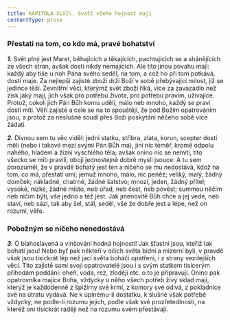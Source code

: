 ```yaml
---
title: KAPITOLA XLVI\. Svatí všeho hojnost mají
contentType: prose
---
```


### Přestati na tom, co kdo má, pravé bohatství

**_1._** Svět plný jest Maret, běhajících a těkajících, pachtujících se a shánějících ze všech stran, avšak dosti nikdy nemajících. Ale tito jinou povahu mají: každý aby tiše u noh Pána svého seděl, na tom, a což ho při tom potkává, dosti maje. Za nejlepší zajisté zboží drží Boží v sobě přebývající milost, jíž se jedince těší. Zevnitřní věci, kterýmž svět zboží říká, více za zavazadlo než zisk jaký mají, jich však pro potřebu života, pro potřebu pravím, užívajíce. Protož, cokoli jich Pán Bůh komu udělí, málo neb mnoho, každý se praví dosti míti. Věří zajisté a cele se na to spouštějí, že pod Božím opatrováním jsou, a protož za neslušné soudí přes Boží poskýtání něčeho sobě více žádati.

  

**_2._** Divnou sem tu věc viděl: jedni statku, stříbra, zlata, korun, scep­ter dosti měli (nebo i takové mezi svými Pán Bůh má), jiní nic téměř, kromě odpolu nahého, hladem a žízní vyschlého těla; avšak onino nic se nemíti, tito všecko se míti pravili, obojí jednostejně dobré mysli jsouce. A tu sem porozuměl, že v pravdě bohatý jest ten a ničeho se mu nedostává, kdož na tom, co má, přestati umí; jemuž mnoho, málo, nic peněz; veliký, malý, žádný domček; nákladné, chatrné, žádné šatstvo; mnozí, jeden, žádný přítel; vysoké, nízké, žádné místo, neb úřad, neb čest, neb pověst; summou něčím neb ničím býti, vše jedno a též jest. Jak jmenovitě Bůh chce a jej vede, neb staví, neb sází, tak aby šel, stál, seděl, vše že dobře jest a lépe, než on rozumí, věře.

### Pobožným se ničeho nenedostává

**_3._** Ó blahoslavená a vinšování hodná hojnosti! Jak šťastní jsou, kteříž tak bohatí jsou! Nebo byť pak někteří v očích světa bídní a mizerní byli, v pravdě však jsou tisíckrát lép než jací světa boháči opatřeni, i z strany vezdejších věcí. Tito zajisté sami svoji opatrovatelé jsou i s svým statkem tisícerým příhodám poddáni: oheň, voda, rez, zloději etc. o to je připravují. Onino pak opatrovníka majíce Boha, vždycky u něho všech potřeb živý sklad mají, kterýž je každodenně z špižírny své krmí, z komory své odívá, z pokladnice své na útratu vydává. Ne k úplnému-li dostatku, k slušné však potřebě vždycky; ne podle-li rozumu jejich, podle však své prozřetedlnosti, na kteréž oni tisíckrát raději než na rozumu svém přestávají.
